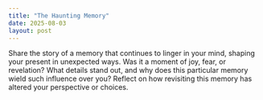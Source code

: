 ```yaml
---
title: "The Haunting Memory"
date: 2025-08-03
layout: post
---
```


Share the story of a memory that continues to linger in your mind, shaping your present in unexpected ways. Was it a moment of joy, fear, or revelation? What details stand out, and why does this particular memory wield such influence over you? Reflect on how revisiting this memory has altered your perspective or choices.
